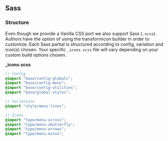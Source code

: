 ## Sass

### Structure
Even though we provide a Vanilla CSS port we also support Sass (``.scss``). Authors have the option of using the transformicon builder in order to customize.
Each Sass partial is structured according to config, variation and icon(s) chosen. Your specific ``_icons.scss`` file will vary depending on your custom build
options chosen.

**_icons.scss**
```scss
// Config
@import "base/config-globals";
@import "base/config-menu";
@import "base/config-utilities";
@import "base/global-styles";

// Variations
@import "style/menu-lines";

// Icons
@import "type/menu-xcross";
@import "type/menu-xbutterfly";
@import "type/menu-arrows";
@import "type/menu-minus";
```